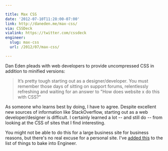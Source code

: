 ```yaml
---

title: Max CSS
date: '2012-07-10T11:28:00-07:00'
link: http://daneden.me/max-css/
via: CSSDeck
vialink: https://twitter.com/cssdeck
engineer:
  slug: max-css
  url: /2012/07/max-css/

---
```


Dan Eden pleads with web developers to provide uncompressed CSS in addition to minified versions:

> It’s pretty tough starting out as a designer/developer. You must remember those days of sitting on support forums, relentlessly refreshing and waiting for an answer to "How does website x do this with CSS?"

As someone who learns best by doing, I have to agree. Despite excellent new sources of information like StackOverflow, starting out as a web developer/designer is difficult. I certainly learned a lot -- and still do -- from looking at the CSS of sites that I find interesting.

You might not be able to do this for a large business site for business reasons, but there's no real excuse for a personal site. I've [added this][1] to the list of things to bake into Engineer.

[1]: https://trello.com/c/rR6cRubk
